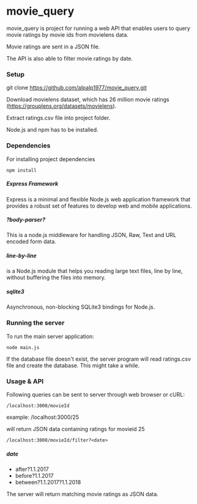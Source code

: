 # movie_query

movie_query is project for running a web API that enables users to query movie ratings by movie ids from movielens data.

Movie ratings are sent in a JSON file.

The API is also able to filter movie ratings by date.

### Setup

git clone https://github.com/alpalp1977/movie_query.git

Download movielens dataset, which has 26 million movie ratings (https://grouplens.org/datasets/movielens).

Extract ratings.csv file into project folder.

Node.js and npm has to be installed.

### Dependencies

For installing project dependencies
	
	npm install

##### Express Framework
Express is a minimal and flexible Node.js web application framework that provides a robust set of features to develop web and mobile applications.
	
##### ?body-parser?
This is a node.js middleware for handling JSON, Raw, Text and URL encoded form data.
	
##### line-by-line
is a Node.js module that helps you reading large text files, line by line, without buffering the files into memory.

##### sqlite3 
Asynchronous, non-blocking SQLite3 bindings for Node.js.

### Running the server
To run the main server application:
	
	node main.js

If the database file doesn't exist, the server program will read ratings.csv file and create the database. This might take a while.

### Usage & API
Following queries can be sent to server through web browser or cURL:

	/localhost:3000/movieId

example: /localhost:3000/25

will return JSON data containing ratings for movieid 25

	/localhost:3000/movieId/filter?<date>

##### date 
* after?1.1.2017
* before?1.1.2017
* between?1.1.2017?1.1.2018
	
The server will return matching movie ratings as JSON data.

